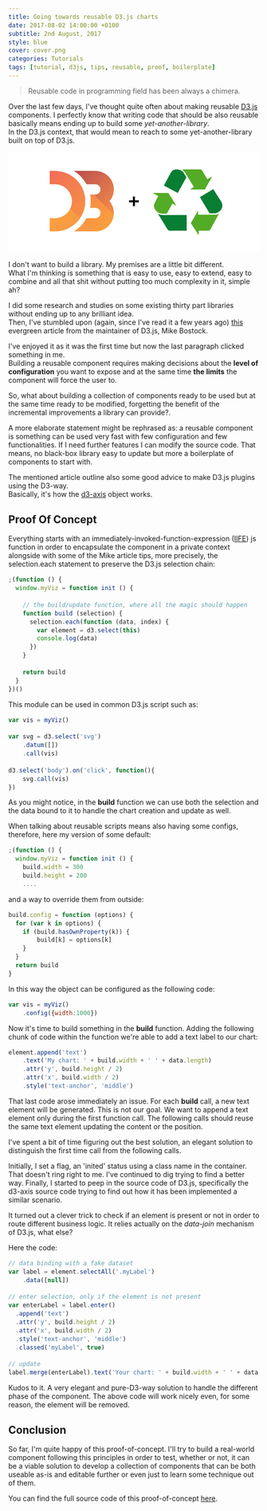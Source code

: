 ```yaml
---
title: Going towards reusable D3.js charts
date: 2017-08-02 14:00:00 +0100
subtitle: 2nd August, 2017
style: blue
cover: cover.png
categories: Tutorials
tags: [tutorial, d3js, tips, reusable, proof, boilerplate]
---
```


> Reusable code in programming field has been always a chimera.

Over the last few days, I've thought quite often about making reusable [D3.js](https://d3js.org/) components. 
I perfectly know that writing code that should be also reusable basically means ending up to build some *yet-another-library*.  
In the D3.js context, that would mean to reach to some yet-another-library built on top of D3.js.

![](../assets/posts/going-towards-reusable-d3js-charts/cover.png)

I don't want to build a library. My premises are a little bit different.  
What I'm thinking is something that is easy to use, easy to extend, easy to combine and all that shit without putting too much complexity in it, simple ah? 

I did some research and studies on some existing thirty part libraries without ending up to any brilliant idea.  
Then, I've stumbled upon (again, since I've read it a few years ago) [this](https://bost.ocks.org/mike/chart/) evergreen article from the maintainer of D3.js, Mike Bostock.

I've enjoyed it as it was the first time but now the last paragraph clicked something in me.  
Building a reusable component requires making decisions about the **level of configuration** you want to expose and at the same time **the limits** the component will force the user to.

So, what about building a collection of components ready to be used but at the same time ready to be modified, forgetting the benefit of the incremental improvements a library can provide?.

A more elaborate statement might be rephrased as: a reusable component is something can be used very fast with few configuration and few functionalities. If I need further features I can modify the source code. That means, no black-box library easy to update but more a boilerplate of components to start with.

The mentioned article outline also some good advice to make D3.js plugins using the D3-way.  
Basically, it's how the [d3-axis](https://github.com/d3/d3-axis) object works.

## Proof Of Concept

Everything starts with an immediately-invoked-function-expression ([IIFE](http://benalman.com/news/2010/11/immediately-invoked-function-expression/)) js function in order to encapsulate the component in a private context alongside with some of the Mike article tips, more precisely, the selection.each statement to preserve the D3.js selection chain:

```javascript
;(function () {
  window.myViz = function init () {

    // the build/update function, where all the magic should happen
    function build (selection) {
      selection.each(function (data, index) {
        var element = d3.select(this)
        console.log(data)
      })
    }

    return build
  }
})()
```

This module can be used in common D3.js script such as:

```javascript
var vis = myViz()

var svg = d3.select('svg')
	.datum([])
	.call(vis)    

d3.select('body').on('click', function(){
	svg.call(vis)
})
```

As you might notice, in the **build** function we can use both the selection and the data bound to it to handle the chart creation and update as well.

When talking about reusable scripts means also having some configs, therefore, here my version of some default:

```javascript
;(function () {
  window.myViz = function init () {
    build.width = 300
    build.height = 200
    ....
```

and a way to override them from outside:

```javascript
build.config = function (options) {
  for (var k in options) {
    if (build.hasOwnProperty(k)) {
    	build[k] = options[k]
    }
  }
  return build
}
```

In this way the object can be configured as the following code:

```javascript
var vis = myViz()
	.config({width:1000})
```

Now it's time to build something in the **build** function. Adding the following chunk of code within the function we're able to add a text label to our chart:

```javascript
element.append('text')
	.text('My chart: ' + build.width + ' ' + data.length)
	.attr('y', build.height / 2)
	.attr('x', build.width / 2)
	.style('text-anchor', 'middle')
```

That last code arose immediately an issue. For each **build** call, a new text element will be generated. This is not our goal. We want to append a text element only during the first function call. The following calls should reuse the same text element updating the content or the position.

I've spent a bit of time figuring out the best solution, an elegant solution to distinguish the first time call from the following calls.

Initially, I set a flag, an 'inited' status using a class name in the container. That doesn't ring right to me. I've continued to dig trying to find a better way. Finally, I started to peep in the source code of D3.js, specifically the d3-axis source code trying to find out how it has been implemented a similar scenario.

It turned out a clever trick to check if an element is present or not in order to route different business logic. It relies actually on the *data-join* mechanism of D3.js, what else?

Here the code:

```javascript
// data binding with a fake dataset
var label = element.selectAll('.myLabel')
	.data([null])

// enter selection, only if the element is not present
var enterLabel = label.enter()
  .append('text')
  .attr('y', build.height / 2)
  .attr('x', build.width / 2)
  .style('text-anchor', 'middle')
  .classed('myLabel', true)

// update
label.merge(enterLabel).text('Your chart: ' + build.width + ' ' + data.length)
```

Kudos to it. A very elegant and pure-D3-way solution to handle the different phase of the component. The above code will work nicely even, for some reason, the element will be removed.

## Conclusion

So far, I'm quite happy of this proof-of-concept. I'll try to build a real-world component following this principles in order to test, whether or not, it can be a viable solution to develop a collection of components that can be both useable as-is and editable further or even just to learn some technique out of them.

You can find the full source code of this proof-of-concept [here](https://github.com/fabiofranchino/towards-reusable-d3-components).